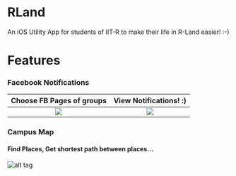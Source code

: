 # RLand
An iOS Utility App for students of IIT-R to make their life in R-Land easier! :-)

# **Features**

### Facebook Notifications

Choose FB Pages of groups           |  View Notifications! :)
:-------------------------:|:-------------------------:
![](https://cloud.githubusercontent.com/assets/13807829/18309657/23a287ec-7518-11e6-819f-bff0a62c7671.png)  |  ![](https://cloud.githubusercontent.com/assets/13807829/18309654/219368ea-7518-11e6-8719-3875d14fed4f.png)


###  Campus Map 
####  Find Places, Get shortest path between places... 
![alt tag](https://cloud.githubusercontent.com/assets/13807829/18309661/24f1ade4-7518-11e6-967e-715a5e83096b.png)
